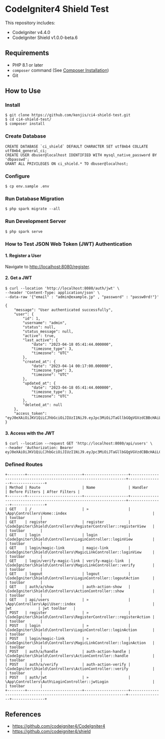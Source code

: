 # CodeIgniter4 Shield Test

This repository includes:

- CodeIgniter v4.4.0
- CodeIgniter Shield v1.0.0-beta.6

## Requirements

- PHP 8.1 or later
- `composer` command (See [Composer Installation](https://getcomposer.org/doc/00-intro.md#installation-linux-unix-macos))
- Git

## How to Use

### Install

```console
$ git clone https://github.com/kenjis/ci4-shield-test.git
$ cd ci4-shield-test/
$ composer install
```

### Create Database

```mysql
CREATE DATABASE `ci_shield` DEFAULT CHARACTER SET utf8mb4 COLLATE utf8mb4_general_ci;
CREATE USER dbuser@localhost IDENTIFIED WITH mysql_native_password BY 'dbpasswd';
GRANT ALL PRIVILEGES ON ci_shield.* TO dbuser@localhost;
```

### Configure

```console
$ cp env.sample .env
```

### Run Database Migration

```console
$ php spark migrate --all
```

### Run Development Server

```console
$ php spark serve
```

### How to Test JSON Web Token (JWT) Authentication

#### 1. Register a User

Navigate to <http://localhost:8080/register>.

#### 2. Get a JWT

```console
$ curl --location 'http://localhost:8080/auth/jwt' \
--header 'Content-Type: application/json' \
--data-raw '{"email" : "admin@example.jp" , "password" : "passw0rd!"}'
```

```console
{
    "message": "User authenticated successfully",
    "user": {
        "id": 1,
        "username": "admin",
        "status": null,
        "status_message": null,
        "active": true,
        "last_active": {
            "date": "2023-04-18 05:41:44.000000",
            "timezone_type": 3,
            "timezone": "UTC"
        },
        "created_at": {
            "date": "2023-04-14 00:17:00.000000",
            "timezone_type": 3,
            "timezone": "UTC"
        },
        "updated_at": {
            "date": "2023-04-18 05:41:44.000000",
            "timezone_type": 3,
            "timezone": "UTC"
        },
        "deleted_at": null
    },
    "access_token": "eyJ0eXAiOiJKV1QiLCJhbGciOiJIUzI1NiJ9.eyJpc3MiOiJTaGllbGQgVGVzdCBBcHAiLCJzdWIiOiIxIiwiaWF0IjoxNjgxODA1OTMwLCJleHAiOjE2ODE4MDk1MzB9.DGpOmRPOBe45whVtEOSt53qJTw_CpH0V8oMoI_gm2XI"
}
```

#### 3. Access with the JWT

```console
$ curl --location --request GET 'http://localhost:8080/api/users' \
--header 'Authorization: Bearer eyJ0eXAiOiJKV1QiLCJhbGciOiJIUzI1NiJ9.eyJpc3MiOiJTaGllbGQgVGVzdCBBcHAiLCJzdWIiOiIxIiwiaWF0IjoxNjgxODA1OTMwLCJleHAiOjE2ODE4MDk1MzB9.DGpOmRPOBe45whVtEOSt53qJTw_CpH0V8oMoI_gm2XI'
```

### Defined Routes

```console
+--------+-------------------------+--------------------+--------------------------------------------------------------------+----------------+---------------+
| Method | Route                   | Name               | Handler                                                            | Before Filters | After Filters |
+--------+-------------------------+--------------------+--------------------------------------------------------------------+----------------+---------------+
| GET    | /                       | »                  | \App\Controllers\Home::index                                       |                | toolbar       |
| GET    | register                | register           | \CodeIgniter\Shield\Controllers\RegisterController::registerView   |                | toolbar       |
| GET    | login                   | login              | \CodeIgniter\Shield\Controllers\LoginController::loginView         |                | toolbar       |
| GET    | login/magic-link        | magic-link         | \CodeIgniter\Shield\Controllers\MagicLinkController::loginView     |                | toolbar       |
| GET    | login/verify-magic-link | verify-magic-link  | \CodeIgniter\Shield\Controllers\MagicLinkController::verify        |                | toolbar       |
| GET    | logout                  | logout             | \CodeIgniter\Shield\Controllers\LoginController::logoutAction      |                | toolbar       |
| GET    | auth/a/show             | auth-action-show   | \CodeIgniter\Shield\Controllers\ActionController::show             |                | toolbar       |
| GET    | api/users               | »                  | \App\Controllers\Api\User::index                                   | jwt            | jwt toolbar   |
| POST   | register                | »                  | \CodeIgniter\Shield\Controllers\RegisterController::registerAction |                | toolbar       |
| POST   | login                   | »                  | \CodeIgniter\Shield\Controllers\LoginController::loginAction       |                | toolbar       |
| POST   | login/magic-link        | »                  | \CodeIgniter\Shield\Controllers\MagicLinkController::loginAction   |                | toolbar       |
| POST   | auth/a/handle           | auth-action-handle | \CodeIgniter\Shield\Controllers\ActionController::handle           |                | toolbar       |
| POST   | auth/a/verify           | auth-action-verify | \CodeIgniter\Shield\Controllers\ActionController::verify           |                | toolbar       |
| POST   | auth/jwt                | »                  | \App\Controllers\Auth\LoginController::jwtLogin                    |                | toolbar       |
+--------+-------------------------+--------------------+--------------------------------------------------------------------+----------------+---------------+
```

## References

- https://github.com/codeigniter4/CodeIgniter4
- https://github.com/codeigniter4/shield
